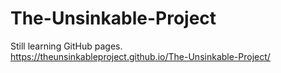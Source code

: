 # The-Unsinkable-Project
Still learning GitHub pages.  
https://theunsinkableproject.github.io/The-Unsinkable-Project/
